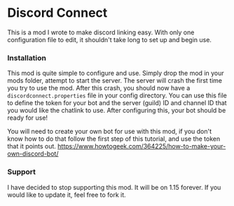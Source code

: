 # Discord Connect
This is a mod I wrote to make discord linking easy.  With only one configuration file to edit, it shouldn't take long to set up and begin use.

### Installation
This mod is quite simple to configure and use.
Simply drop the mod in your mods folder, attempt to start the server.  The server will crash the first time you try to use the mod.
After this crash, you should now have a `discordconnect.properties` file in your config directory.
You can use this file to define the token for your bot and the server (guild) ID and channel ID that you would like the chatlink to use.
After configuring this, your bot should be ready for use!

You will need to create your own bot for use with this mod, if you don't know how to do that follow the first step of this tutorial, and use the token that it points out.
https://www.howtogeek.com/364225/how-to-make-your-own-discord-bot/

### Support
I have decided to stop supporting this mod. It will be on 1.15 forever.  If you would like to update it, feel free to fork it.
